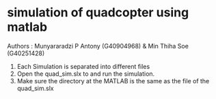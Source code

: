 # simulation of quadcopter using matlab 
  Authors : Munyararadzi P Antony (G40904968) & Min Thiha Soe (G40251428)

1. Each Simulation is separated into different files
2. Open the quad_sim.slx to and run the simulation.
3. Make sure the directory at the MATLAB is the same as the file of the quad_sim.slx
